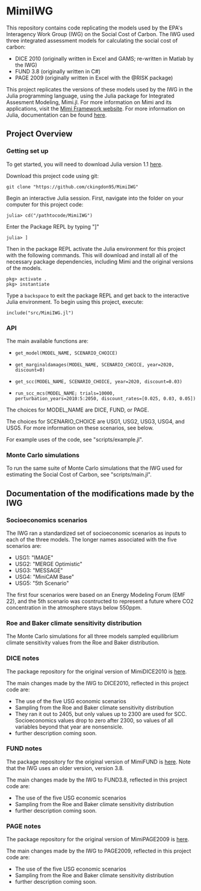 # MimiIWG

This repository contains code replicating the models used by the EPA's Interagency Work Group (IWG) on the Social Cost of Carbon. The IWG used three integrated assessment models for calculating the social cost of carbon:
- DICE 2010 (originally written in Excel and GAMS; re-written in Matlab by the IWG)
- FUND 3.8 (originally written in C#)
- PAGE 2009 (originally written in Excel with the @RISK package)

This project replicates the versions of these models used by the IWG in the Julia programming language, using the Julia package for Integrated Assesment Modeling, Mimi.jl. For more information on Mimi and its applications, visit the [Mimi Framework website](https://www.mimiframework.org/). For more information on Julia, documentation can be found [here](https://docs.julialang.org/en/v1/).

## Project Overview

### Getting set up

To get started, you will need to download Julia version 1.1 [here](https://julialang.org/downloads/).

Download this project code using git:
```
git clone "https://github.com/ckingdon95/MimiIWG"
```
Begin an interactive Julia session. First, navigate into the folder on your computer for this project code:
```
julia> cd("/pathtocode/MimiIWG")
```
Enter the Package REPL by typing "]"
```
julia> ]
```
Then in the package REPL activate the Julia environment for this project with the following commands. This will download and install all of the necessary package dependencies, including Mimi and the original versions of the models.
```
pkg> activate .
pkg> instantiate
```
Type a `backspace` to exit the package REPL and get back to the interactive Julia environment.
To begin using this project, execute:
```
include("src/MimiIWG.jl")
```

### API

The main available functions are:
- `get_model(MODEL_NAME, SCENARIO_CHOICE)`

- `get_marginaldamages(MODEL_NAME, SCENARIO_CHOICE, year=2020, discount=0)`

- `get_scc(MODEL_NAME, SCENARIO_CHOICE, year=2020, discount=0.03)`

- `run_scc_mcs(MODEL_NAME; trials=10000, perturbation_years=2010:5:2050, discount_rates=[0.025, 0.03, 0.05])`

The choices for MODEL_NAME are DICE, FUND, or PAGE.

The choices for SCENARIO_CHOICE are USG1, USG2, USG3, USG4, and USG5. For more information on these scenarios, see below.

For example uses of the code, see "scripts/example.jl".

### Monte Carlo simulations

To run the same suite of Monte Carlo simulations that the IWG used for estimating the Social Cost of Carbon, see "scripts/main.jl".

## Documentation of the modifications made by the IWG

### Socioeconomics scenarios
The IWG ran a standardized set of socioeconomic scenarios as inputs to each of the three models. The longer names associated with the five scenarios are:

- USG1: "IMAGE"
- USG2: "MERGE Optimistic"
- USG3: "MESSAGE"
- USG4: "MiniCAM Base"
- USG5: "5th Scenario"

The first four scenarios were based on an Energy Modeling Forum (EMF 22), and the 5th scenario was cosntructed to represent a future where CO2 concentration in the atmosphere stays below 550ppm.

### Roe and Baker climate sensitivity distribution

The Monte Carlo simulations for all three models sampled equilibrium climate sensitivity values from the Roe and Baker distribution.

### DICE notes

The package repository for the original version of MimiDICE2010 is [here](https://github.com/anthofflab/MimiDICE2010.jl).

The main changes made by the IWG to DICE2010, reflected in this project code are:
- The use of the five USG economic scenarios
- Sampling from the Roe and Baker climate sensitivity distribution
- They ran it out to 2405, but only values up to 2300 are used for SCC. Socioeconomics values drop to zero after 2300, so values of all variables beyond that year are nonsensicle.
- further description coming soon. 

### FUND notes

The package repository for the original version of MimiFUND is [here](https://github.com/fund-model/MimiFUND.jl/tree/release-3.8). Note that the IWG uses an older version, version 3.8.

The main changes made by the IWG to FUND3.8, reflected in this project code are:
- The use of the five USG economic scenarios
- Sampling from the Roe and Baker climate sensitivity distribution
- further description coming soon. 

### PAGE notes

The package repository for the original version of MimiPAGE2009 is [here](https://github.com/anthofflab/MimiPAGE2009.jl).

The main changes made by the IWG to PAGE2009, reflected in this project code are:
- The use of the five USG economic scenarios
- Sampling from the Roe and Baker climate sensitivity distribution
- further description coming soon. 